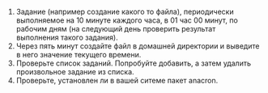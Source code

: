 1. Задание (например создание какого то файла), периодически выполняемое на 10 минуте каждого часа, в 01 час 00 минут, по рабочим дням (на следующий день проверить результат выполнения такого задания).
2. Через пять минут создайте файл в домашней директории и выведите в него значение текущего времени.
3. Проверьте список заданий. Попробуйте добавить, а затем удалить произвольное задание из списка.
4. Проверьте, установлен ли в вашей ситеме пакет anacron.